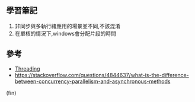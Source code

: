 
## 學習筆記

1. 非同步與多執行緒應用的場景並不同,不該混淆
2. 在單核的情況下,windows會分配片段的時間

## 參考

- [Threading](https://msdn.microsoft.com/en-us/library/orm-9780596527570-03-19.aspx)
- <https://stackoverflow.com/questions/4844637/what-is-the-difference-between-concurrency-parallelism-and-asynchronous-methods>

(fin)
